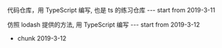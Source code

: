 
代码仓库，用 TypeScript 编写, 也是 ts 的练习仓库 --- start from 2019-3-11

仿照 lodash 提供的方法, 用 TypeScript 编写 --- start from 2019-3-12
- chunk 2019-3-12

